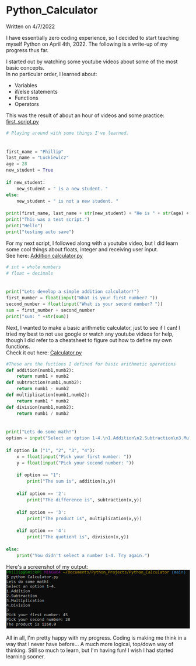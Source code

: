 # Python_Calculator
Written on 4/7/2022  

I have essentially zero coding experience, so I decided to start teaching myself Python on April 4th, 2022.  The following is a write-up of my progress thus far.  
  
I started out by watching some youtube videos about some of the most basic concepts.  
In no particular order, I learned about:
* Variables
* if/else statements
* Functions
* Operators

This was the result of about an hour of videos and some practice: [first_script.py](https://github.com/Phillipluck/Python_Calculator/blob/main/first_script.py)
```python
# Playing around with some things I've learned.


first_name = "Phillip"
last_name = "Luckiewicz"
age = 28
new_student = True

if new_student:
    new_student = " is a new student. "
else:
    new_student = " is not a new student. "

print(first_name, last_name + str(new_student) + "He is " + str(age) + " years old.")
print("This was a test script.")
print("Hello")
print("testing auto save")
```  
For my next script, I followed along with a youtube video, but I did learn some cool things about floats, integer and receiving user input.  
See here: [Addition calculator.py](https://github.com/Phillipluck/Python_Calculator/blob/main/Addition%20calculator.py)  
```python
# int = whole numbers
# float = decimals


print("Lets develop a simple addition calculator!")
first_number = float(input("What is your first number? "))
second_number = float(input("What is your second number? "))
sum = first_number + second_number
print("sum: " +str(sum))
```  
Next, I wanted to make a basic arithmetic calculator, just to see if I can! I tried my best to not use google or watch any youtube videos for help, though I did refer to a cheatsheet to figure out how to define my own functions.  
Check it out here: [Calculator.py](https://github.com/Phillipluck/Python_Calculator/blob/main/Calculator.py)  
```python
#These are the fuctions I defined for basic arithmetic operations
def addition(numb1,numb2):
    return numb1 + numb2
def subtraction(numb1,numb2):
    return numb1 - numb2
def multiplication(numb1,numb2):
    return numb1 * numb2
def division(numb1,numb2):
    return numb1 / numb2


print("Lets do some math!")
option = input("Select an option 1-4.\n1.Addition\n2.Subtraction\n3.Multiplication\n4.Division\n")

if option in ("1", "2", "3", "4"):
    x = float(input("Pick your first number: "))
    y = float(input("Pick your second number: "))

    if option == "1":
        print("The sum is", addition(x,y))

    elif option == '2':
        print("The difference is", subtraction(x,y))

    elif option == '3':
        print("The product is", multiplication(x,y))

    elif option == '4':
        print("The quotient is", division(x,y))

else:
    print("You didn't select a number 1-4. Try again.")
```  
Here's a screenshot of my output:  
![image](https://github.com/Phillipluck/Python_Calculator/blob/main/Screenshots/output_screenie.png)  



All in all, I'm pretty happy with my progress. Coding is making me think in a way that I never have before...  A much more logical, top/down way of thinking.  Still so much to learn, but I'm having fun!  I wish I had started learning sooner.
